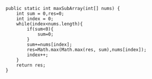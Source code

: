     public static int maxSubArray(int[] nums) {
        int sum = 0,res=0;
        int index = 0;
        while(index<nums.length){
            if(sum<0){
                sum=0;
            }
            sum+=nums[index];
            res=Math.max(Math.max(res, sum),nums[index]);
            index++;
        }
        return res;
    }
